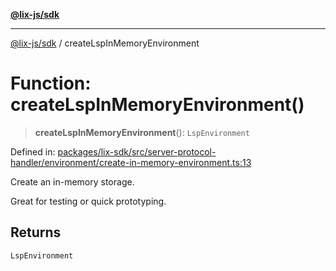 [**@lix-js/sdk**](../README.md)

***

[@lix-js/sdk](../README.md) / createLspInMemoryEnvironment

# Function: createLspInMemoryEnvironment()

> **createLspInMemoryEnvironment**(): `LspEnvironment`

Defined in: [packages/lix-sdk/src/server-protocol-handler/environment/create-in-memory-environment.ts:13](https://github.com/opral/monorepo/blob/9bfa52db93cdc611a0e5ae280016f4a334c2a6ac/packages/lix-sdk/src/server-protocol-handler/environment/create-in-memory-environment.ts#L13)

Create an in-memory storage.

Great for testing or quick prototyping.

## Returns

`LspEnvironment`
